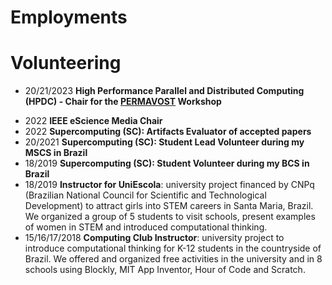 # Employments


# Volunteering

* 20/21/2023 **High Performance Parallel and Distributed Computing (HPDC) - Chair for the  [PERMAVOST](https://permavost.github.io/2021.html) Workshop**
- 2022       **IEEE eScience Media Chair**
- 2022       **Supercomputing (SC): Artifacts Evaluator of accepted papers**
- 20/2021    **Supercomputing (SC): Student Lead Volunteer during my MSCS in Brazil**
- 18/2019    **Supercomputing (SC): Student Volunteer during my BCS in Brazil**
- 18/2019    **Instructor for UniEscola**: university project financed by CNPq (Brazilian National Council for Scientific and Technological Development) to attract girls into STEM careers in Santa Maria, Brazil. We organized a group of 5 students to visit schools, present examples of women in STEM and introduced computational thinking. 
- 15/16/17/2018 **Computing Club Instructor**: university project to introduce computational thinking for K-12 students in the countryside of Brazil. We offered and organized free activities in the university and in 8 schools using Blockly, MIT App Inventor, Hour of Code and Scratch.
